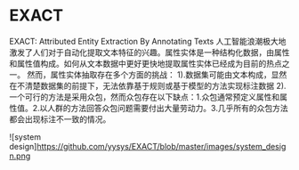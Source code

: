 # EXACT
EXACT: Attributed Entity Extraction By Annotating Texts
人工智能浪潮极大地激发了人们对于自动化提取文本特征的兴趣。属性实体是一种结构化数据，由属性和属性值构成。如何从文本数据中更好更快地提取属性实体已经成为目前的热点之一。
然而，属性实体抽取存在多个方面的挑战：
1).数据集可能由文本构成，显然在不清楚数据集的前提下，无法依靠基于规则或基于模型的方法实现标注数据
2).一个可行的方法是采用众包，然而众包存在以下缺点：1.众包通常预定义属性和属性值。2.以人群的方法回答众包问题需要付出大量劳动力。3.几乎所有的众包方法都会出现标注不一致的情况。


![system design]https://github.com/yysys/EXACT/blob/master/images/system_design.png




